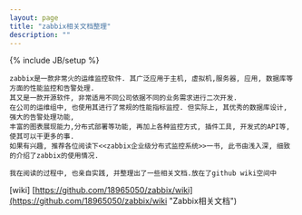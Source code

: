 ```yaml
---
layout: page
title: "zabbix相关文档整理"
description: ""
---
```

{% include JB/setup %}

    zabbix是一款非常火的运维监控软件. 其广泛应用于主机, 虚拟机,服务器, 应用, 数据库等方面的性能监控和告警处理.
    其又是一款开源软件, 非常适用不同公司依据不同的业务需求进行二次开发.
    在公司的运维组中, 也使用其进行了常规的性能指标监控. 但实际上, 其优秀的数据库设计, 强大的告警处理功能,
    丰富的图表展现能力,分布式部署等功能, 再加上各种监控方式, 插件工具, 开发式的API等,使其可以干更多的事.
    如果有兴趣, 推荐各位阅读下<<zabbix企业级分布式监控系统>>一书, 此书由浅入深, 细致的介绍了zabbix的使用情况.

    我在阅读的过程中, 也亲自实践, 并整理出了一些相关文档.放在了github wiki空间中

[wiki]
[https://github.com/18965050/zabbix/wiki](https://github.com/18965050/zabbix/wiki "Zabbix相关文档")